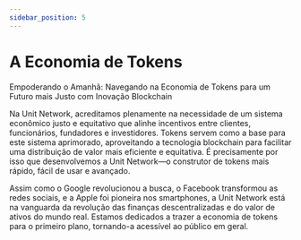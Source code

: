 ```yaml
---
sidebar_position: 5
---
```


# A Economia de Tokens

Empoderando o Amanhã: Navegando na Economia de Tokens para um Futuro mais Justo com Inovação Blockchain

Na Unit Network, acreditamos plenamente na necessidade de um sistema econômico justo e equitativo que alinhe incentivos entre clientes, funcionários, fundadores e investidores. Tokens servem como a base para este sistema aprimorado, aproveitando a tecnologia blockchain para facilitar uma distribuição de valor mais eficiente e equitativa. É precisamente por isso que desenvolvemos a Unit Network—o construtor de tokens mais rápido, fácil de usar e avançado.

Assim como o Google revolucionou a busca, o Facebook transformou as redes sociais, e a Apple foi pioneira nos smartphones, a Unit Network está na vanguarda da revolução das finanças descentralizadas e do valor de ativos do mundo real. Estamos dedicados a trazer a economia de tokens para o primeiro plano, tornando-a acessível ao público em geral.
